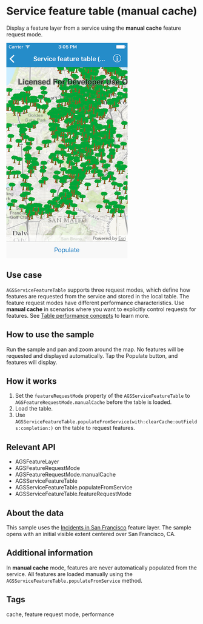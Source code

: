 # Service feature table (manual cache)

Display a feature layer from a service using the **manual cache** feature request mode.

![Service feature table (manual cache) sample](service-feature-table-manual.png)

## Use case

`AGSServiceFeatureTable` supports three request modes, which define how features are requested from the service and stored in the local table. The feature request modes have different performance characteristics. Use **manual cache** in scenarios where you want to explicitly control requests for features. See [Table performance concepts](https://developers.arcgis.com/ios/latest/swift/guide/layers.htm#ESRI_SECTION1_40F10593308A4718971C9A8F5FB9EC7D) to learn more.

## How to use the sample

Run the sample and pan and zoom around the map. No features will be requested and displayed automatically. Tap the Populate button, and features will display.

## How it works

1. Set the `featureRequestMode` property of the `AGSServiceFeatureTable` to `AGSFeatureRequestMode.manualCache` before the table is loaded.
2. Load the table.
3. Use `AGSServiceFeatureTable.populateFromService(with:clearCache:outFields:completion:)` on the table to request features.

## Relevant API

* AGSFeatureLayer
* AGSFeatureRequestMode
* AGSFeatureRequestMode.manualCache
* AGSServiceFeatureTable
* AGSServiceFeatureTable.populateFromService
* AGSServiceFeatureTable.featureRequestMode

## About the data

This sample uses the [Incidents in San Francisco](https://sampleserver6.arcgisonline.com/arcgis/rest/services/SF311/FeatureServer/0) feature layer. The sample opens with an initial visible extent centered over San Francisco, CA.

## Additional information

In **manual cache** mode, features are never automatically populated from the service. All features are loaded manually using the `AGSServiceFeatureTable.populateFromService` method.

## Tags

cache, feature request mode, performance
